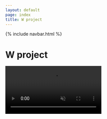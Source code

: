 ```yaml
---
layout: default
page: index
title: W project
---
```


{% include navbar.html %}

<div class="home-section">
    <h1 class="home-title">W project</h1>
    <div class="home-video-container">  
        <video muted autoplay loop>
            <source src="/assets/images/home.mp4" type="video/mp4">
        </video>
    </div> 
</div>
